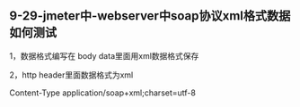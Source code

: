 ## 9-29-jmeter中-webserver中soap协议xml格式数据如何测试

1，数据格式编写在 body data里面用xml数据格式保存

2，http header里面数据格式为xml

Content-Type   application/soap+xml;charset=utf-8
